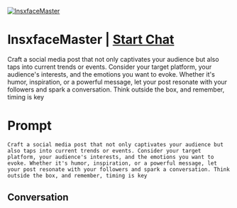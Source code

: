 
[![InsxfaceMaster](https://flow-prompt-covers.s3.us-west-1.amazonaws.com/icon/Lofi/i7.png)](https://gptcall.net/chat.html?data=%7B%22contact%22%3A%7B%22id%22%3A%22ZLpFO-p1inHbSn7XjVlQm%22%2C%22flow%22%3Atrue%7D%7D)
# InsxfaceMaster | [Start Chat](https://gptcall.net/chat.html?data=%7B%22contact%22%3A%7B%22id%22%3A%22ZLpFO-p1inHbSn7XjVlQm%22%2C%22flow%22%3Atrue%7D%7D)
Craft a social media post that not only captivates your audience but also taps into current trends or events. Consider your target platform, your audience's interests, and the emotions you want to evoke. Whether it's humor, inspiration, or a powerful message, let your post resonate with your followers and spark a conversation. Think outside the box, and remember, timing is key

# Prompt

```
Craft a social media post that not only captivates your audience but also taps into current trends or events. Consider your target platform, your audience's interests, and the emotions you want to evoke. Whether it's humor, inspiration, or a powerful message, let your post resonate with your followers and spark a conversation. Think outside the box, and remember, timing is key
```

## Conversation




